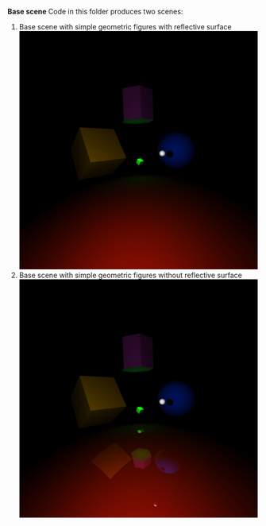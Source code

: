 **Base scene** 
Code in this folder produces two scenes:  
1) Base scene with simple geometric figures with reflective surface  
![pic1](https://github.com/dm-medvedev/ray-marching/blob/master/Base/Base_bez.bmp)
2) Base scene with simple geometric figures without reflective surface  
![pic2](https://github.com/dm-medvedev/ray-marching/blob/master/Base/Base_s_otr.bmp)
